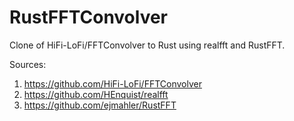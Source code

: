 # RustFFTConvolver

Clone of HiFi-LoFi/FFTConvolver to Rust using realfft and RustFFT.

Sources:
1. https://github.com/HiFi-LoFi/FFTConvolver
2. https://github.com/HEnquist/realfft
3. https://github.com/ejmahler/RustFFT
